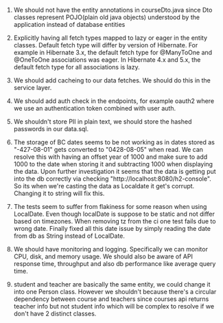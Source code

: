 1. We should not have the entity annotations in courseDto.java since Dto classes represent POJO(plain old java objects) understood by the application instead of database entities 

2. Explicitly having all fetch types mapped to lazy or eager in the entity classes. Default fetch type will differ by version of Hibernate. For example in Hibernate 3.x, the default fetch type for @ManyToOne and @OneToOne associations was eager. In Hibernate 4.x and 5.x, the default fetch type for all associations is lazy.

3. We should add cacheing to our data fetches. We should do this in the service layer.

4. We should add auth check in the endpoints, for example oauth2 where we use an authentication token combined with user auth. 

5. We shouldn't store PII in plain text, we should store the hashed passwords in our data.sql.

6. The storage of BC dates seems to be not working as in dates stored as "-427-08-01" gets converted to "0428-08-05" when read. We can resolve this with having an offset year of 1000 and make sure to add 1000 to the date when storing it and subtracting 1000 when displaying the data. Upon further investigation it seems that the data is getting put into the db correctly via checking "http://localhost:8080/h2-console". So its when we're casting the data as Localdate it get's corrupt. Changing it to string will fix this.


7. The tests seem to suffer from flakiness for some reason when using LocalDate. Even though localDate is suppose to be static and not differ based on timezones. When removing tz from the ci one test fails due to wrong date. Finally fixed all this date issue by simply reading the date from db as String instead of LocalDate.

8. We should have monitoring and logging. Specifically we can monitor CPU, disk, and memory usage. We should also be aware of API response time, throughput and also db performance like average query time. 

9. student and teacher are basically the same entity, we could change it into one Person class. However we shouldn't because there's a circular dependency between course and teachers since courses api returns teacher info but not student info which will be complex to resolve if we don't have 2 distinct classes. 

